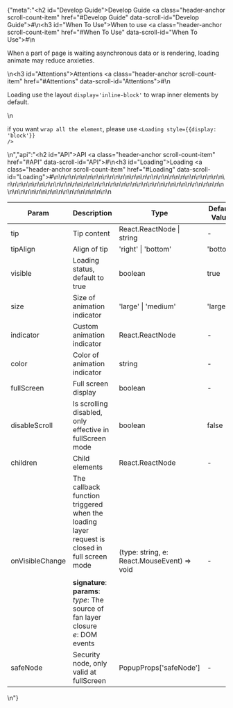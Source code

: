 {"meta":"<h2 id=\"Develop Guide\">Develop Guide <a class=\"header-anchor scroll-count-item\" href=\"#Develop Guide\" data-scroll-id=\"Develop Guide\">#</a></h2>\n<h3 id=\"When To Use\">When to use <a class=\"header-anchor scroll-count-item\" href=\"#When To Use\" data-scroll-id=\"When To Use\">#</a></h3>\n<p>When a part of page is waiting asynchronous data or is rendering, loading animate may reduce anxieties.</p>\n<h3 id=\"Attentions\">Attentions <a class=\"header-anchor scroll-count-item\" href=\"#Attentions\" data-scroll-id=\"Attentions\">#</a></h3>\n<p>Loading use the layout <code>display=&apos;inline-block&apos;</code> to wrap inner elements by default.</p>\n<p>if you want <code>wrap all the element</code>, please use <code>&lt;Loading style={{display: &apos;block&apos;}} /&gt;</code></p>\n","api":"<h2 id=\"API\">API <a class=\"header-anchor scroll-count-item\" href=\"#API\" data-scroll-id=\"API\">#</a></h2>\n<h3 id=\"Loading\">Loading <a class=\"header-anchor scroll-count-item\" href=\"#Loading\" data-scroll-id=\"Loading\">#</a></h3>\n<table>\n<thead>\n<tr>\n<th>Param</th>\n<th>Description</th>\n<th>Type</th>\n<th>Default Value</th>\n<th>Required</th>\n</tr>\n</thead>\n<tbody>\n<tr>\n<td>tip</td>\n<td>Tip content</td>\n<td>React.ReactNode | string</td>\n<td>-</td>\n<td></td>\n</tr>\n<tr>\n<td>tipAlign</td>\n<td>Align of tip</td>\n<td>&apos;right&apos; | &apos;bottom&apos;</td>\n<td>&apos;bottom&apos;</td>\n<td></td>\n</tr>\n<tr>\n<td>visible</td>\n<td>Loading status, default to true</td>\n<td>boolean</td>\n<td>true</td>\n<td></td>\n</tr>\n<tr>\n<td>size</td>\n<td>Size of animation indicator</td>\n<td>&apos;large&apos; | &apos;medium&apos;</td>\n<td>&apos;large&apos;</td>\n<td></td>\n</tr>\n<tr>\n<td>indicator</td>\n<td>Custom animation indicator</td>\n<td>React.ReactNode</td>\n<td>-</td>\n<td></td>\n</tr>\n<tr>\n<td>color</td>\n<td>Color of animation indicator</td>\n<td>string</td>\n<td>-</td>\n<td></td>\n</tr>\n<tr>\n<td>fullScreen</td>\n<td>Full screen display</td>\n<td>boolean</td>\n<td>-</td>\n<td></td>\n</tr>\n<tr>\n<td>disableScroll</td>\n<td>Is scrolling disabled, only effective in fullScreen mode</td>\n<td>boolean</td>\n<td>false</td>\n<td></td>\n</tr>\n<tr>\n<td>children</td>\n<td>Child elements</td>\n<td>React.ReactNode</td>\n<td>-</td>\n<td></td>\n</tr>\n<tr>\n<td>onVisibleChange</td>\n<td>The callback function triggered when the loading layer request is closed in full screen mode<br><br><strong>signature</strong>:<br><strong>params</strong>:<br><em>type</em>: The source of fan layer closure<br><em>e</em>: DOM events</td>\n<td>(type: string, e: React.MouseEvent) =&gt; void</td>\n<td>-</td>\n<td></td>\n</tr>\n<tr>\n<td>safeNode</td>\n<td>Security node, only valid at fullScreen</td>\n<td>PopupProps[&apos;safeNode&apos;]</td>\n<td>-</td>\n<td></td>\n</tr>\n</tbody>\n</table>\n"}